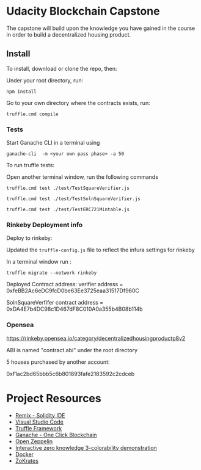 # Udacity Blockchain Capstone

The capstone will build upon the knowledge you have gained in the course in order to build a decentralized housing product. 

## Install

To install, download or clone the repo, then:

Under your root directory, run:

`npm install`

Go to your own directory where the contracts exists, run:

`truffle.cmd compile` 

### Tests

Start Ganache CLI in a terminal using

`ganache-cli  -m <your own pass phase> -a 50  `

To run truffle tests:

Open another terminal window, run the following commands

`truffle.cmd test ./test/TestSquareVerifier.js`

`truffle.cmd test ./test/TestSolnSquareVerifier.js`

`truffle.cmd test ./test/TestERC721Mintable.js`

### Rinkeby Deployment info

Deploy to rinkeby:

Updated the `truffle-config.js` file to reflect the infura settings for rinkeby

In a terminal window run :

`truffle migrate --network rinkeby`

Deployed Contract address:
verifier address = 0xfeBB2Ac6eDC9fcD0be63Ee3725eaa31517Df960C

SolnSquareVerfifer contract address = 0xDA4E7b4DC98c1D467dF8C010A0a355b4B08b114b

### Opensea

https://rinkeby.opensea.io/category/decentralizedhousingproductp8v2

ABI is named "contract.abi" under the root directory 

5 houses purchased by another account:

0xf1ac2bd65bbb5c6b801893fafe2183592c2cdceb

# Project Resources

* [Remix - Solidity IDE](https://remix.ethereum.org/)
* [Visual Studio Code](https://code.visualstudio.com/)
* [Truffle Framework](https://truffleframework.com/)
* [Ganache - One Click Blockchain](https://truffleframework.com/ganache)
* [Open Zeppelin ](https://openzeppelin.org/)
* [Interactive zero knowledge 3-colorability demonstration](http://web.mit.edu/~ezyang/Public/graph/svg.html)
* [Docker](https://docs.docker.com/install/)
* [ZoKrates](https://github.com/Zokrates/ZoKrates)
